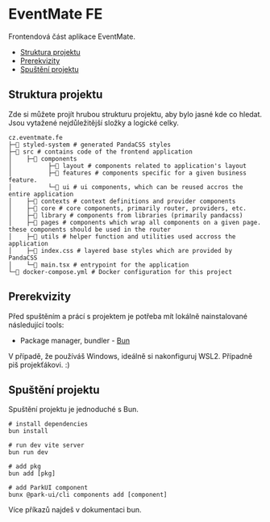 # EventMate FE

Frontendová část aplikace EventMate.

- [Struktura projektu](#project-structure)
- [Prerekvizity](#preparation)
- [Spuštění projektu](#project-configuration)

<a name="project-structure"></a>
## Struktura projektu

Zde si můžete projít hrubou strukturu projektu, aby bylo jasné kde co hledat. Jsou vytažené nejdůležitější složky a 
logické celky.

````Shell
cz.eventmate.fe
├─📂 styled-system # generated PandaCSS styles
├─📂 src # contains code of the frontend application
│    ├─📂 components
│          ├─📂 layout # components related to application's layout
│          ├─📂 features # components specific for a given business feature.
│          └─📂 ui # ui components, which can be reused accros the entire application
│    ├─📂 contexts # context definitions and provider components
│    ├─📂 core # core components, primarily router, providers, etc.
│    ├─📂 library # components from libraries (primarily pandacss)
│    ├─📂 pages # components which wrap all components on a given page. these components should be used in the router
│    ├─📂 utils # helper function and utilities used accross the application
│    ├─📃 index.css # layered base styles which are provided by PandaCSS
│    └─📃 main.tsx # entrypoint for the application
└─📃 docker-compose.yml # Docker configuration for this project
````

<a name="preparation"></a>
## Prerekvizity

Před spuštěním a prácí s projektem je potřeba mít lokálně nainstalované následující tools:

- Package manager, bundler - [Bun](https://bun.sh/docs)

V případě, že používáš Windows, ideálně si nakonfiguruj WSL2. Případně piš projekťákovi. :) 


<a name="project-configuration"></a>
## Spuštění projektu

Spuštění projektu je jednoduché s Bun.

````Shell
# install dependencies
bun install

# run dev vite server
bun run dev

# add pkg 
bun add [pkg]

# add ParkUI component
bunx @park-ui/cli components add [component]
````

Více příkazů najdeš v dokumentaci bun.
